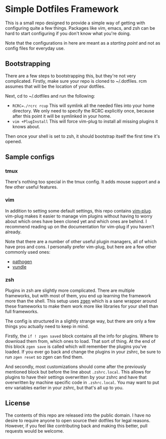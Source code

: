 # Simple Dotfiles Framework

This is a small repo designed to provide a simple way of getting with
configuring quite a few things. Packages like vim, emacs, and zsh can be hard
to start configuring if you don't know what you're doing.

Note that the configurations in here are meant as a *starting point* and not as
config files for everyday use.

## Bootstrapping

There are a few steps to bootstrapping this, but they're not very complicated.
Firstly, make sure your repo is cloned to ~/.dotfiles. rcm assumes that will
be the location of your dotfiles.

Next, cd to ~/.dotfiles and run the following:

* `RCRC=./rcrc rcup` This will symlink all the needed files into your home
directory. We only need to specify the RCRC explicitly once, because after
this point it will be symlinked in your home.
* `vim +PlugInstall` This will force vim-plug to install all missing plugins
it knows about.

Then once your shell is set to zsh, it should bootstrap itself the first time
it's opened.

## Sample configs

### tmux

There's nothing too special in the tmux config. It adds mouse support and a
few other useful features.

### vim

In addition to setting some default settings, this repo contains
[vim-plug](https://github.com/junegunn/vim-plug). vim-plug makes it easier to
manage vim plugins without having to worry about which ones have been cloned
yet and which ones are behind. I recommend reading up on the documentation for
vim-plug if you haven't already.

Note that there are a number of other useful plugin managers, all of which
have pros and cons. I personally prefer vim-plug, but here are a few other
commonly used ones:

* [pathogen](https://github.com/tpope/vim-pathogen)
* [vundle](https://github.com/VundleVim/Vundle.vim)

### zsh

Plugins in zsh are slightly more complicated. There are multiple frameworks,
but with most of them, you end up learning the framework more than the shell.
This setup uses [zgen](https://github.com/tarjoilija/zgen) which is a sane
wrapper around these frameworks to make them work more like libraries for your
shell than full frameworks.

The config is structured in a slightly strange way, but there are only a few things you actually need to keep in mind.

Firstly, the `if ! zgen saved` block contains all the info for plugins. Where
to download them from, which ones to load. That sort of thing. At the end of
this block `zgen save` is called which will remember the plugins you've
loaded. If you ever go back and change the plugins in your zshrc, be sure to
run `zgen reset` so zgen can find them.

And secondly, most customizations should come after the previously mentioned block
but before the line about `.zshrc.local`. This allows for plugins to have
their settings overwritten by your zshrc and have that overwritten by machine
specific code in `.zshrc.local`. You may want to put env variables earlier in
your zshrc, but that's all up to you.

## License

The contents of this repo are released into the public domain. I have no
desire to require anyone to open source their dotfiles for legal reasons.
However, if you feel like contributing back and making this better, pull
requests would be welcome.
